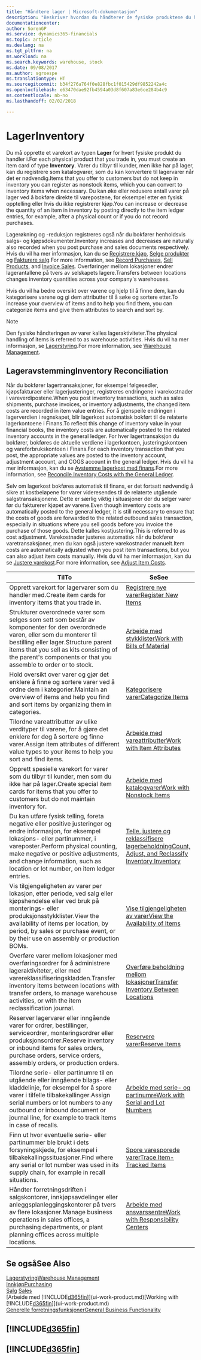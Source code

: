```yaml
---
title: "Håndtere lager | Microsoft-dokumentasjon"
description: "Beskriver hvordan du håndterer de fysiske produktene du handler med, for eksempel håndtering av varene på lageret."
documentationcenter: 
author: SorenGP
ms.service: dynamics365-financials
ms.topic: article
ms.devlang: na
ms.tgt_pltfrm: na
ms.workload: na
ms.search.keywords: warehouse, stock
ms.date: 09/08/2017
ms.author: sgroespe
ms.translationtype: HT
ms.sourcegitcommit: b34f276a764f0e828fbc1f015429df9852242a4c
ms.openlocfilehash: e63470dae92fb4594a03d8f607a83e6ce284b4c9
ms.contentlocale: nb-no
ms.lasthandoff: 02/02/2018

---
```


# <a name="inventory"></a><span data-ttu-id="c9d0b-103">Lager</span><span class="sxs-lookup"><span data-stu-id="c9d0b-103">Inventory</span></span>
<span data-ttu-id="c9d0b-104">Du må opprette et varekort av typen **Lager** for hvert fysiske produkt du handler i.</span><span class="sxs-lookup"><span data-stu-id="c9d0b-104">For each physical product that you trade in, you must create an item card of type **Inventory**.</span></span> <span data-ttu-id="c9d0b-105">Varer du tilbyr til kunder, men ikke har på lager, kan du registrere som katalogvarer, som du kan konvertere til lagervarer når det er nødvendig.</span><span class="sxs-lookup"><span data-stu-id="c9d0b-105">Items that you offer to customers but do not keep in inventory you can register as nonstock items, which you can convert to inventory items when necessary.</span></span> <span data-ttu-id="c9d0b-106">Du kan øke eller redusere antall varer på lager ved å bokføre direkte til varepostene, for eksempel etter en fysisk opptelling eller hvis du ikke registrerer kjøp.</span><span class="sxs-lookup"><span data-stu-id="c9d0b-106">You can increase or decrease the quantity of an item in inventory by posting directly to the item ledger entries, for example, after a physical count or if you do not record purchases.</span></span>

<span data-ttu-id="c9d0b-107">Lagerøkning og -reduksjon registreres også når du bokfører henholdsvis salgs- og kjøpsdokumenter.</span><span class="sxs-lookup"><span data-stu-id="c9d0b-107">Inventory increases and decreases are naturally also recorded when you post purchase and sales documents respectively.</span></span> <span data-ttu-id="c9d0b-108">Hvis du vil ha mer informasjon, kan du se [Registrere kjøp](purchasing-how-record-purchases.md), [Selge produkter](sales-how-sell-products.md) og [Fakturere salg](sales-how-invoice-sales.md).</span><span class="sxs-lookup"><span data-stu-id="c9d0b-108">For more information, see [Record Purchases](purchasing-how-record-purchases.md), [Sell Products](sales-how-sell-products.md), and [Invoice Sales](sales-how-invoice-sales.md).</span></span> <span data-ttu-id="c9d0b-109">Overføringer mellom lokasjoner endrer lagerantallene på tvers av selskapets lagere.</span><span class="sxs-lookup"><span data-stu-id="c9d0b-109">Transfers between locations changes inventory quantities across your company's warehouses.</span></span>   

<span data-ttu-id="c9d0b-110">Hvis du vil ha bedre oversikt over varene og hjelp til å finne dem, kan du kategorisere varene og gi dem attributter til å søke og sortere etter.</span><span class="sxs-lookup"><span data-stu-id="c9d0b-110">To increase your overview of items and to help you find them, you can categorize items and give them attributes to search and sort by.</span></span>

> [!NOTE]
> <span data-ttu-id="c9d0b-111">Den fysiske håndteringen av varer kalles lageraktiviteter.</span><span class="sxs-lookup"><span data-stu-id="c9d0b-111">The physical handling of items is referred to as warehouse activities.</span></span> <span data-ttu-id="c9d0b-112">Hvis du vil ha mer informasjon, se [Lagerstyring](warehouse-manage-warehouse.md).</span><span class="sxs-lookup"><span data-stu-id="c9d0b-112">For more information, see [Warehouse Management](warehouse-manage-warehouse.md).</span></span>

## <a name="inventory-reconciliation"></a><span data-ttu-id="c9d0b-113">Lageravstemming</span><span class="sxs-lookup"><span data-stu-id="c9d0b-113">Inventory Reconciliation</span></span>
<span data-ttu-id="c9d0b-114">Når du bokfører lagertransaksjoner, for eksempel følgesedler, kjøpsfakturaer eller lagerjusteringer, registreres endringene i varekostnader i vareverdipostene.</span><span class="sxs-lookup"><span data-stu-id="c9d0b-114">When you post inventory transactions, such as sales shipments, purchase invoices, or inventory adjustments, the changed item costs are recorded in item value entries.</span></span> <span data-ttu-id="c9d0b-115">For å gjenspeile endringen i lagerverdien i regnskapet, blir lagerkost automatisk bokført til de relaterte lagerkontoene i Finans.</span><span class="sxs-lookup"><span data-stu-id="c9d0b-115">To reflect this change of inventory value in your financial books, the inventory costs are automatically posted to the related inventory accounts in the general ledger.</span></span> <span data-ttu-id="c9d0b-116">For hver lagertransaksjon du bokfører, bokføres de aktuelle verdiene i lagerkontoen, justeringskontoen og vareforbrukskontoen i Finans.</span><span class="sxs-lookup"><span data-stu-id="c9d0b-116">For each inventory transaction that you post, the appropriate values are posted to the inventory account, adjustment account, and COGS account in the general ledger.</span></span> <span data-ttu-id="c9d0b-117">Hvis du vil ha mer informasjon, kan du se [Avstemme lagerkost med finans](finance-how-to-post-inventory-costs-to-the-general-ledger.md).</span><span class="sxs-lookup"><span data-stu-id="c9d0b-117">For more information, see [Reconcile Inventory Costs with the General Ledger](finance-how-to-post-inventory-costs-to-the-general-ledger.md).</span></span>

<span data-ttu-id="c9d0b-118">Selv om lagerkost bokføres automatisk til finans, er det fortsatt nødvendig å sikre at kostbeløpene for varer videresendes til de relaterte utgående salgstransaksjonene. Dette er særlig viktig i situasjoner der du selger varer før du fakturerer kjøpet av varene.</span><span class="sxs-lookup"><span data-stu-id="c9d0b-118">Even though inventory costs are automatically posted to the general ledger, it is still necessary to ensure that the costs of goods are forwarded to the related outbound sales transaction, especially in situations where you sell goods before you invoice the purchase of those goods.</span></span> <span data-ttu-id="c9d0b-119">Dette kalles kostjustering.</span><span class="sxs-lookup"><span data-stu-id="c9d0b-119">This is referred to as cost adjustment.</span></span> <span data-ttu-id="c9d0b-120">Varekostnader justeres automatisk når du bokfører varetransaksjoner, men du kan også justere varekostnader manuelt.</span><span class="sxs-lookup"><span data-stu-id="c9d0b-120">Item costs are automatically adjusted when you post item transactions, but you can also adjust item costs manually.</span></span> <span data-ttu-id="c9d0b-121">Hvis du vil ha mer informasjon, kan du se [Justere varekost](inventory-how-adjust-item-costs.md).</span><span class="sxs-lookup"><span data-stu-id="c9d0b-121">For more information, see [Adjust Item Costs](inventory-how-adjust-item-costs.md).</span></span>

|<span data-ttu-id="c9d0b-122">Til</span><span class="sxs-lookup"><span data-stu-id="c9d0b-122">To</span></span> |<span data-ttu-id="c9d0b-123">Se</span><span class="sxs-lookup"><span data-stu-id="c9d0b-123">See</span></span> |
|---|----|
|<span data-ttu-id="c9d0b-124">Opprett varekort for lagervarer som du handler med.</span><span class="sxs-lookup"><span data-stu-id="c9d0b-124">Create item cards for inventory items that you trade in.</span></span>|[<span data-ttu-id="c9d0b-125">Registrere nye varer</span><span class="sxs-lookup"><span data-stu-id="c9d0b-125">Register New Items</span></span>](inventory-how-register-new-items.md)|
|<span data-ttu-id="c9d0b-126">Strukturer overordnede varer som selges som sett som består av komponenter for den overordnede varen, eller som du monterer til bestilling eller lager.</span><span class="sxs-lookup"><span data-stu-id="c9d0b-126">Structure parent items that you sell as kits consisting of the parent's components or that you assemble to order or to stock.</span></span>|[<span data-ttu-id="c9d0b-127">Arbeide med stykklister</span><span class="sxs-lookup"><span data-stu-id="c9d0b-127">Work with Bills of Material</span></span>](inventory-how-work-BOMs.md)|
|<span data-ttu-id="c9d0b-128">Hold oversikt over varer og gjør det enklere å finne og sortere varer ved å ordne dem i kategorier.</span><span class="sxs-lookup"><span data-stu-id="c9d0b-128">Maintain an overview of items and help you find and sort items by organizing them in categories.</span></span>|[<span data-ttu-id="c9d0b-129">Kategorisere varer</span><span class="sxs-lookup"><span data-stu-id="c9d0b-129">Categorize Items</span></span>](inventory-how-categorize-items.md)|
|<span data-ttu-id="c9d0b-130">Tilordne vareattributter av ulike verdityper til varene, for å gjøre det enklere for deg å sortere og finne varer.</span><span class="sxs-lookup"><span data-stu-id="c9d0b-130">Assign item attributes of different value types to your items to help you sort and find items.</span></span>|[<span data-ttu-id="c9d0b-131">Arbeide med vareattributter</span><span class="sxs-lookup"><span data-stu-id="c9d0b-131">Work with Item Attributes</span></span>](inventory-how-work-item-attributes.md)|
|<span data-ttu-id="c9d0b-132">Opprett spesielle varekort for varer som du tilbyr til kunder, men som du ikke har på lager.</span><span class="sxs-lookup"><span data-stu-id="c9d0b-132">Create special item cards for items that you offer to customers but do not maintain inventory for.</span></span>|[<span data-ttu-id="c9d0b-133">Arbeide med katalogvarer</span><span class="sxs-lookup"><span data-stu-id="c9d0b-133">Work with Nonstock Items</span></span>](inventory-how-work-nonstock-items.md)|
|<span data-ttu-id="c9d0b-134">Du kan utføre fysisk telling, foreta negative eller positive justeringer og endre informasjon, for eksempel lokasjons- eller partinummer, i vareposter.</span><span class="sxs-lookup"><span data-stu-id="c9d0b-134">Perform physical counting, make negative or positive adjustments, and change information, such as location or lot number, on item ledger entries.</span></span>|[<span data-ttu-id="c9d0b-135">Telle, justere og reklassifisere lagerbeholdning</span><span class="sxs-lookup"><span data-stu-id="c9d0b-135">Count, Adjust, and Reclassify Inventory Inventory</span></span>](inventory-how-count-adjust-reclassify.md)|
|<span data-ttu-id="c9d0b-136">Vis tilgjengeligheten av varer per lokasjon, etter periode, ved salg eller kjøpshendelse eller ved bruk på monterings- eller produksjonsstykklister.</span><span class="sxs-lookup"><span data-stu-id="c9d0b-136">View the availability of items per location, by period, by sales or purchase event, or by their use on assembly or production BOMs.</span></span>|[<span data-ttu-id="c9d0b-137">Vise tilgjengeligheten av varer</span><span class="sxs-lookup"><span data-stu-id="c9d0b-137">View the Availability of Items</span></span>](inventory-how-availability-overview.md)|
|<span data-ttu-id="c9d0b-138">Overføre varer mellom lokasjoner med overføringsordrer for å administrere lageraktiviteter, eller med varereklassifiseringskladden.</span><span class="sxs-lookup"><span data-stu-id="c9d0b-138">Transfer inventory items between locations with transfer orders, to manage warehouse activities, or with the item reclassification journal.</span></span>|[<span data-ttu-id="c9d0b-139">Overføre beholdning mellom lokasjoner</span><span class="sxs-lookup"><span data-stu-id="c9d0b-139">Transfer Inventory Between Locations</span></span>](inventory-how-transfer-between-locations.md)|
|<span data-ttu-id="c9d0b-140">Reserver lagervarer eller inngående varer for ordrer, bestillinger, serviceordrer, monteringsordrer eller produksjonsordrer.</span><span class="sxs-lookup"><span data-stu-id="c9d0b-140">Reserve inventory or inbound items for sales orders, purchase orders, service orders, assembly orders, or production orders.</span></span>|[<span data-ttu-id="c9d0b-141">Reservere varer</span><span class="sxs-lookup"><span data-stu-id="c9d0b-141">Reserve Items</span></span>](inventory-how-to-reserve-items.md)|
|<span data-ttu-id="c9d0b-142">Tilordne serie- eller partinumre til en utgående eller inngående bilags- eller kladdelinje, for eksempel for å spore varer i tilfelle tilbakekallinger.</span><span class="sxs-lookup"><span data-stu-id="c9d0b-142">Assign serial numbers or lot numbers to any outbound or inbound document or journal line, for example to track items in case of recalls.</span></span>|[<span data-ttu-id="c9d0b-143">Arbeide med serie- og partinumre</span><span class="sxs-lookup"><span data-stu-id="c9d0b-143">Work with Serial and Lot Numbers</span></span>](inventory-how-work-item-tracking.md)|
|<span data-ttu-id="c9d0b-144">Finn ut hvor eventuelle serie- eller partinummer ble brukt i dets forsyningskjede, for eksempel i tilbakekallingssituasjoner.</span><span class="sxs-lookup"><span data-stu-id="c9d0b-144">Find where any serial or lot number was used in its supply chain, for example in recall situations.</span></span>|[<span data-ttu-id="c9d0b-145">Spore varesporede varer</span><span class="sxs-lookup"><span data-stu-id="c9d0b-145">Trace Item-Tracked Items</span></span>](inventory-how-to-trace-item-tracked-items.md)|
|<span data-ttu-id="c9d0b-146">Håndter forretningsdriften i salgskontorer, innkjøpsavdelinger eller anleggsplanleggingskontorer på tvers av flere lokasjoner.</span><span class="sxs-lookup"><span data-stu-id="c9d0b-146">Manage business operations in sales offices, a purchasing departments, or plant planning offices across multiple locations.</span></span>|[<span data-ttu-id="c9d0b-147">Arbeide med ansvarssentre</span><span class="sxs-lookup"><span data-stu-id="c9d0b-147">Work with Responsibility Centers</span></span>](inventory-responsibility-centers.md)|

## <a name="see-also"></a><span data-ttu-id="c9d0b-148">Se også</span><span class="sxs-lookup"><span data-stu-id="c9d0b-148">See Also</span></span>  
[<span data-ttu-id="c9d0b-149">Lagerstyring</span><span class="sxs-lookup"><span data-stu-id="c9d0b-149">Warehouse Management</span></span>](warehouse-manage-warehouse.md)  
[<span data-ttu-id="c9d0b-150">Innkjøp</span><span class="sxs-lookup"><span data-stu-id="c9d0b-150">Purchasing</span></span>](purchasing-manage-purchasing.md)  
<span data-ttu-id="c9d0b-151">[Salg](sales-manage-sales.md)  </span><span class="sxs-lookup"><span data-stu-id="c9d0b-151">[Sales](sales-manage-sales.md)  </span></span>  
<span data-ttu-id="c9d0b-152">[Arbeide med [!INCLUDE[d365fin](includes/d365fin_md.md)]](ui-work-product.md)</span><span class="sxs-lookup"><span data-stu-id="c9d0b-152">[Working with [!INCLUDE[d365fin](includes/d365fin_md.md)]](ui-work-product.md)</span></span>  
[<span data-ttu-id="c9d0b-153">Generelle forretningsfunksjoner</span><span class="sxs-lookup"><span data-stu-id="c9d0b-153">General Business Functionality</span></span>](ui-across-business-areas.md)

## [!INCLUDE[d365fin](includes/free_trial_md.md)]  
## [!INCLUDE[d365fin](includes/training_link_md.md)]

